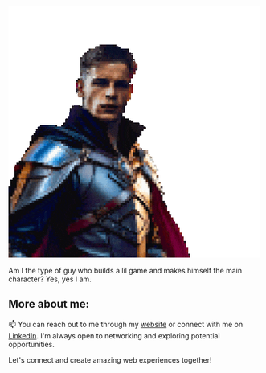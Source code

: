![Web of Spells](https://github.com/Prisberg/Prisberg/blob/main/assets/weAllWantToBeHeroes.gif)

Am I the type of guy who builds a lil game and makes himself the main character? Yes, yes I am.

## More about me:

📫 You can reach out to me through my [website](https://prisberg.dev/contact) or connect with me on [LinkedIn](https://www.linkedin.com/in/philip-risberg). I'm always open to networking and exploring potential opportunities.

Let's connect and create amazing web experiences together!
